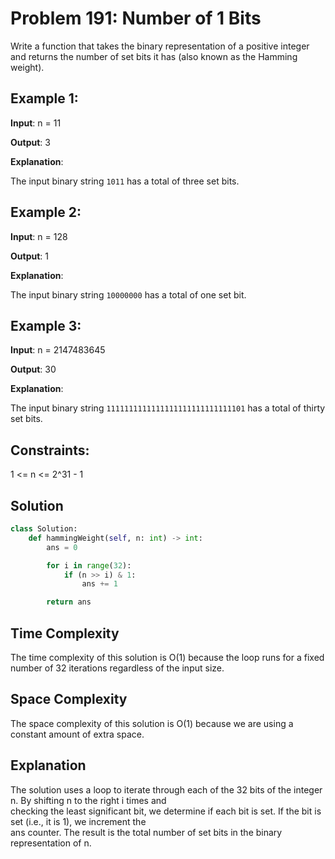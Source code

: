 # Problem 191: Number of 1 Bits

Write a function that takes the binary representation of a positive integer and returns the number of set bits it has (also known as the Hamming weight).

## Example 1:

**Input**: n = 11

**Output**: 3

**Explanation**:

The input binary string `1011` has a total of three set bits.

## Example 2:

**Input**: n = 128

**Output**: 1

**Explanation**:

The input binary string `10000000` has a total of one set bit.

## Example 3:

**Input**: n = 2147483645

**Output**: 30

**Explanation**:

The input binary string `1111111111111111111111111111101` has a total of thirty set bits.

## Constraints:

1 <= n <= 2^31 - 1

## Solution

```python
class Solution:
    def hammingWeight(self, n: int) -> int:
        ans = 0

        for i in range(32):
            if (n >> i) & 1:
                ans += 1

        return ans
```
<h2>Time Complexity</h2>

The time complexity of this solution is O(1) because the loop runs for a fixed number of 32 iterations regardless of the input size.<br>

<h2>Space Complexity</h2>

The space complexity of this solution is O(1) because we are using a constant amount of extra space.<br>

<h2>Explanation</h2>

The solution uses a loop to iterate through each of the 32 bits of the integer n. By shifting n to the right i times and <br>checking the least significant bit, we determine if each bit is set. If the bit is set (i.e., it is 1), we increment the <br>ans counter. The result is the total number of set bits in the binary representation of n.<br>